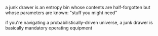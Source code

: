 a junk drawer is an entropy bin whose contents are half-forgotten but whose parameters are known: "stuff you might need"

if you're navigating a probabilistically-driven universe, a junk drawer is basically mandatory operating equipment
